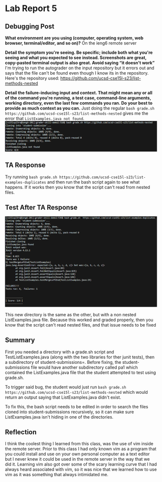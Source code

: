 # Lab Report 5
## Debugging Post
**What environment are you using (computer, operating system, web browser, terminal/editor, and so on)?**
On the ieng6 remote server

**Detail the symptom you're seeing. Be specific; include both what you're seeing and what you expected to see instead. Screenshots are great, copy-pasted terminal output is also great. Avoid saying “it doesn't work”**
I'm trying to run the autograder on the input repository but it errors out and says that the file can't be found even though I know its in the repository. Here's the repository used: [https://github.com/ucsd-cse15l-s23/list-methods-nested
](https://github.com/ucsd-cse15l-s23/list-methods-nested)

**Detail the failure-inducing input and context. That might mean any or all of the command you're running, a test case, command-line arguments, working directory, even the last few commands you ran. Do your best to provide as much context as you can.**
Just doing the regular `bash grade.sh https://github.com/ucsd-cse15l-s23/list-methods-nested` gives me the error that `ListExamples.java not found`.
![Step 1](debug-post.png)

## TA Response
Try running `bash grade.sh https://github.com/ucsd-cse15l-s23/list-examples-duplicates` and then run the bash script again to see what happens. If it works then you know that the script can't read from nested files.

## Test After TA Response
![Test after](after.png)

This new directory is the same as the other, but with a non nested ListExamples.java file. Because this worked and graded properly, then you know that the script can't read nested files, and that issue needs to be fixed

## Summary
First you needed a directory with a grade.sh script and TestListExamples.java (along with the two libraries for ther junit tests), then a subdirectory of student-submissions=. Before fixing, the student-submissions file 
would have another subdirectory called pa1 which contained the ListExamples.java file that the student attempted to test using grade.sh. 

To trigger said bug, the student would just run `bash grade.sh https://github.com/ucsd-cse15l-s23/list-methods-nested` which would return an output saying that ListExamples.java didn't exist.

To fix this, the bash script needs to be edited in order to search the files cloned into student-submissions recursively, so it can make sure ListExamples.java isn't hiding in one of the directories.

## Reflection
I think the coolest thing I learned from this class, was the use of vim inside the remote server. Prior to this class I had only known vim as a program that you could install and use on your own personal computer
as a text editor but I never knew it could be used in the remote server in the way that we did it. Learning vim also got over some of the scary learning curve that I had always heard associated with vim, so it 
was nice that we learned how to use vim as it was something that always intimidated me.
